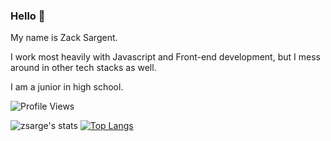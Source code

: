 ### Hello 👋

My name is Zack Sargent. 

I work most heavily with Javascript and Front-end development, but I mess around in other tech stacks as well.

I am a junior in high school.

![Profile Views](https://komarev.com/ghpvc/?username=zsarge)

![zsarge's stats](https://github-readme-stats.vercel.app/api?username=zsarge&layout=compact&text_color=daf7dc&bg_color=151515&count_private=true&show_icons=true&icon_color=fff&line_height=30&include_all_commits=true)
[![Top Langs](https://github-readme-stats.vercel.app/api/top-langs/?username=zsarge&hide=html&layout=compact&text_color=daf7dc&bg_color=151515)](https://github.com/anuraghazra/github-readme-stats)
